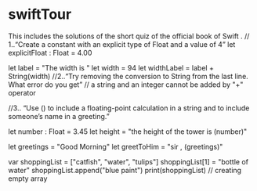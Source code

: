 # swiftTour
This includes the solutions of the short quiz of the official book of Swift .
// 1..“Create a constant with an explicit type of Float and a value of 4”
let explicitFloat : Float = 4.00


let label = "The width is "
let width = 94
let widthLabel = label + String(width)
//2..“Try removing the conversion to String from the last line. What error do you get”
// a string and an integer cannot be added by "+" operator

//3.. “Use \() to include a floating-point calculation in a string and to include someone’s name in a greeting.”

let number : Float = 3.45
let height = "the height of the tower is \(number)"

let greetings = "Good Morning"
let greetToHim = "sir , \(greetings)"

var shoppingList = ["catfish", "water", "tulips"]
shoppingList[1] = "bottle of water"
shoppingList.append("blue paint")
print(shoppingList)
// creating empty array

